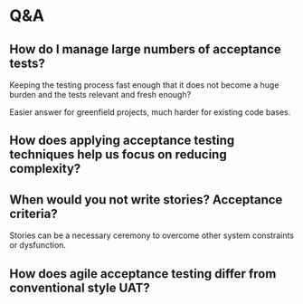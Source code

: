 # Q&A

## How do I manage large numbers of acceptance tests?

Keeping the testing process fast enough that it does not become a huge burden and the tests relevant and fresh enough?

Easier answer for greenfield projects, much harder for existing code bases.


## How does applying acceptance testing techniques help us focus on reducing complexity?


## When would you not write stories? Acceptance criteria?

Stories can be a necessary ceremony to overcome other system constraints or dysfunction.

## How does agile acceptance testing differ from conventional style UAT?